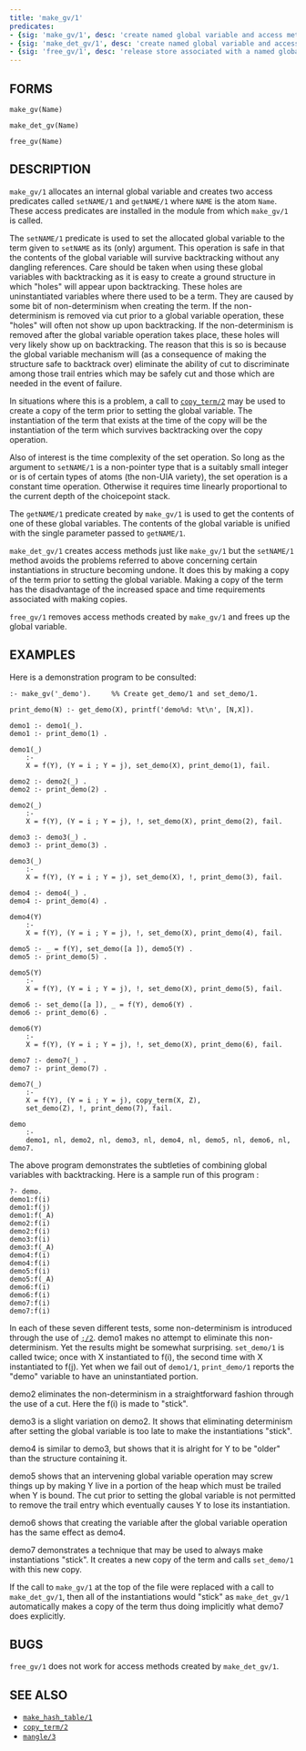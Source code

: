 ```yaml
---
title: 'make_gv/1'
predicates:
- {sig: 'make_gv/1', desc: 'create named global variable and access methods'}
- {sig: 'make_det_gv/1', desc: 'create named global variable and access methods which preserve instantiations of structures'}
- {sig: 'free_gv/1', desc: 'release store associated with a named global variable'}
---
```


## FORMS

```
make_gv(Name)

make_det_gv(Name)

free_gv(Name)
```

## DESCRIPTION

`make_gv/1` allocates an internal global variable and creates two access predicates called `setNAME/1` and `getNAME/1` where `NAME` is the atom `Name`. These access predicates are installed in the module from which `make_gv/1` is called.

The `setNAME/1` predicate is used to set the allocated global variable to the term given to `setNAME` as its (only) argument. This operation is safe in that the contents of the global variable will survive backtracking without any dangling references. Care should be taken when using these global variables with backtracking as it is easy to create a ground structure in which &quot;holes&quot; will appear upon backtracking. These holes are uninstantiated variables where there used to be a term. They are caused by some bit of non-determinism when creating the term. If the non-determinism is removed via cut prior to a global variable operation, these &quot;holes&quot; will often not show up upon backtracking. If the non-determinism is removed after the global variable operation takes place, these holes will very likely show up on backtracking. The reason that this is so is because the global variable mechanism will (as a consequence of making the structure safe to backtrack over) eliminate the ability of cut to discriminate among those trail entries which may be safely cut and those which are needed in the event of failure.

In situations where this is a problem, a call to [`copy_term/2`](copy_term.html) may be used to create a copy of the term prior to setting the global variable. The instantiation of the term that exists at the time of the copy will be the instantiation of the term which survives backtracking over the copy operation.

Also of interest is the time complexity of the set operation. So long as the argument to `setNAME/1` is a non-pointer type that is a suitably small integer or is of certain types of atoms (the non-UIA variety), the set operation is a constant time operation. Otherwise it requires time linearly proportional to the current depth of the choicepoint stack.

The `getNAME/1` predicate created by `make_gv/1` is used to get the contents of one of these global variables. The contents of the global variable is unified with the single parameter passed to `getNAME/1`.

`make_det_gv/1` creates access methods just like `make_gv/1` but the `setNAME/1` method avoids the problems referred to above concerning certain instantiations in structure becoming undone. It does this by making a copy of the term prior to setting the global variable. Making a copy of the term has the disadvantage of the increased space and time requirements associated with making copies.

`free_gv/1` removes access methods created by `make_gv/1` and frees up the global variable.

## EXAMPLES

Here is a demonstration program to be consulted:
```
:- make_gv('_demo').     %% Create get_demo/1 and set_demo/1.

print_demo(N) :- get_demo(X), printf('demo%d: %t\n', [N,X]).

demo1 :- demo1(_).
demo1 :- print_demo(1) .

demo1(_) 
    :- 
    X = f(Y), (Y = i ; Y = j), set_demo(X), print_demo(1), fail.

demo2 :- demo2(_) .
demo2 :- print_demo(2) .

demo2(_) 
    :- 
    X = f(Y), (Y = i ; Y = j), !, set_demo(X), print_demo(2), fail.

demo3 :- demo3(_) .
demo3 :- print_demo(3) .

demo3(_) 
    :- 
    X = f(Y), (Y = i ; Y = j), set_demo(X), !, print_demo(3), fail.

demo4 :- demo4(_) .
demo4 :- print_demo(4) .

demo4(Y) 
    :- 
    X = f(Y), (Y = i ; Y = j), !, set_demo(X), print_demo(4), fail.

demo5 :- _ = f(Y), set_demo([a ]), demo5(Y) .
demo5 :- print_demo(5) .

demo5(Y) 
    :- 
    X = f(Y), (Y = i ; Y = j), !, set_demo(X), print_demo(5), fail.

demo6 :- set_demo([a ]), _ = f(Y), demo6(Y) .
demo6 :- print_demo(6) .

demo6(Y) 
    :- 
    X = f(Y), (Y = i ; Y = j), !, set_demo(X), print_demo(6), fail.

demo7 :- demo7(_) .
demo7 :- print_demo(7) .

demo7(_) 
    :- 
    X = f(Y), (Y = i ; Y = j), copy_term(X, Z),
    set_demo(Z), !, print_demo(7), fail.

demo 
    :- 
    demo1, nl, demo2, nl, demo3, nl, demo4, nl, demo5, nl, demo6, nl, demo7.
```

The above program demonstrates the subtleties of combining global variables with backtracking. Here is a sample run of this program :

```
?- demo.
demo1:f(i)
demo1:f(j)
demo1:f(_A)
demo2:f(i)
demo2:f(i)
demo3:f(i)
demo3:f(_A)
demo4:f(i)
demo4:f(i)
demo5:f(i)
demo5:f(_A)
demo6:f(i)
demo6:f(i)
demo7:f(i)
demo7:f(i)
```

In each of these seven different tests, some non-determinism is introduced through the use of [`;/2`](semicolon.html).
demo1 makes no attempt to eliminate this non-determinism. Yet the results might be somewhat surprising.  `set_demo/1` is called twice; once with X instantiated to f(i), the second time with X instantiated to f(j).  Yet when we fail out of `demo1/1`, `print_demo/1` reports the &quot;demo&quot; variable to have an uninstantiated portion.

demo2 eliminates the non-determinism in a straightforward fashion through the use of a cut.  Here the f(i) is made to &quot;stick&quot;.

demo3 is a slight variation on demo2.  It shows that eliminating determinism after setting the global variable is too late to make the instantiations &quot;stick&quot;.

demo4 is similar to demo3, but shows that it is alright for Y to be &quot;older&quot; than the structure containing it.

demo5 shows that an intervening global variable operation may screw things up by making Y live in a portion of the heap which must be trailed when Y is bound.  The cut prior to setting the global variable is not permitted to remove the trail entry which eventually causes Y to lose its instantiation.

demo6 shows that creating the variable after the global variable operation has the same effect as demo4.

demo7 demonstrates a technique that may be used to always make instantiations &quot;stick&quot;. It creates a new copy of the term and calls `set_demo/1` with this new copy.

If the call to `make_gv/1` at the top of the file were replaced with a call to `make_det_gv/1`, then all of the instantiations would &quot;stick&quot; as `make_det_gv/1` automatically makes a copy of the term thus doing implicitly what demo7 does explicitly.

## BUGS

`free_gv/1` does not work for access methods created by `make_det_gv/1`.


## SEE ALSO

- [`make_hash_table/1`](make_hash_table.html)
- [`copy_term/2`](copy_term.html)
- [`mangle/3`](mangle.html)
